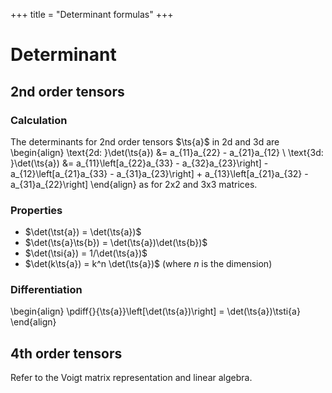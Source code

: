 +++
title = "Determinant formulas"
+++
# Determinant

## 2nd order tensors
### Calculation
The determinants for 2nd order tensors $\ts{a}$ in 2d and 3d are
\begin{align}
\text{2d: }\det(\ts{a}) &= a_{11}a_{22} - a_{21}a_{12} \\
\text{3d: }\det(\ts{a}) &= 
a_{11}\left[a_{22}a_{33} - a_{32}a_{23}\right] -
a_{12}\left[a_{21}a_{33} - a_{31}a_{23}\right] + 
a_{13}\left[a_{21}a_{32} - a_{31}a_{22}\right]
\end{align}
as for 2x2 and 3x3 matrices. 

### Properties
* $\det(\tst{a}) = \det(\ts{a})$
* $\det(\ts{a}\ts{b}) = \det(\ts{a})\det(\ts{b})$
* $\det(\tsi{a}) = 1/\det(\ts{a})$
* $\det(k\ts{a}) = k^n \det(\ts{a})$ (where $n$ is the dimension)

### Differentiation
\begin{align}
\pdiff{}{\ts{a}}\left[\det(\ts{a})\right] = \det(\ts{a})\tsti{a}
\end{align}


## 4th order tensors
Refer to the Voigt matrix representation and linear algebra. 